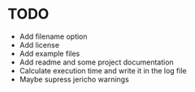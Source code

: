 TODO
====
* Add filename option
* Add license
* Add example files
* Add readme and some project documentation
* Calculate execution time and write it in the log file
* Maybe supress jericho warnings
